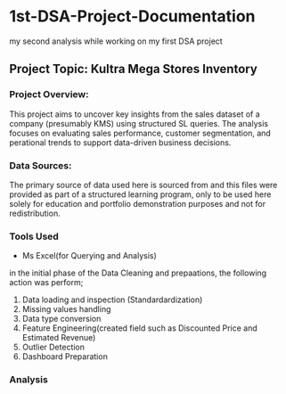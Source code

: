 # 1st-DSA-Project-Documentation
my second analysis while working on my first DSA project

## Project Topic: Kultra Mega Stores Inventory

### Project Overview:
This project aims to uncover key insights from the sales dataset of a company (presumably KMS) using structured SL queries. The analysis focuses on evaluating sales performance, customer segmentation, and perational trends to support data-driven business decisions.

### Data Sources:
The primary source of data used here is sourced from <DSA Capstone Project materials> and this files were provided as part of a structured learning program, only to be used here solely for education and portfolio demonstration purposes and not for redistribution.

### Tools Used
- Ms Excel(for Querying and Analysis)

in the initial phase of the Data Cleaning and prepaations, the following action was perform;
1. Data loading and inspection (Standardardization)
2. Missing values handling
3. Data type conversion
4. Feature Engineering(created field such as Discounted Price and Estimated Revenue)
5. Outlier Detection
6. Dashboard Preparation
### Analysis
